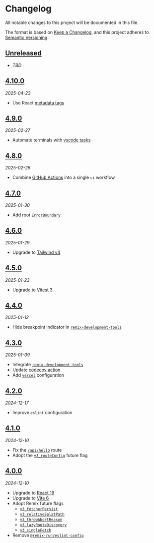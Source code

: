 # Changelog

All notable changes to this project will be documented in this file.

The format is based on [Keep a Changelog][keep-a-changelog],
and this project adheres to [Semantic Versioning][semver].

<!-- ## [X.Y.Z]
_YYYY-MM-DD_

### Added

-   TODO

### Changed

-   TODO

### Deprecated

-   TODO

### Removed

-   TODO

### Fixed

-   TODO

### Security

-   TODO -->

## [Unreleased]

- _TBD_

## [4.10.0][4.10.0]

_2025-04-23_

- Use React [metadata tags][metadata]

## [4.9.0][4.9.0]

_2025-02-27_

- Automate terminals with [vscode tasks][vscode-tasks]

## [4.8.0][4.8.0]

_2025-02-26_

- Combine [GitHub Actions][github-actions] into a single `ci` workflow

## [4.7.0][4.7.0]

_2025-01-30_

- Add root [`ErrorBoundary`][error-boundary]

## [4.6.0][4.6.0]

_2025-01-29_

- Upgrade to [Tailwind v4][tailwind-v4]

## [4.5.0][4.5.0]

_2025-01-23_

- Upgrade to [Vitest 3][vitest-3]

## [4.4.0][4.4.0]

_2025-01-12_

- Hide breakpoint indicator in [`remix-development-tools`][remix-development-tools]

## [4.3.0][4.3.0]

_2025-01-09_

- Integrate [`remix-development-tools`][remix-development-tools]
- Update [codecov action][codecov-action]
- Add [`vercel`][vercel-config] configuration

## [4.2.0][4.2.0]

_2024-12-17_

- Improve `eslint` configuration

## [4.1.0][4.1.0]

_2024-12-10_

- Fix the [`/api/hello`][api-hello] route
- Adopt the [`v3_routeConfig`][v3-routeConfig] future flag

## [4.0.0][4.0.0]

_2024-12-10_

- Upgrade to [React 19][react-19]
- Upgrade to [Vite 6][vite-6]
- Adopt Remix future flags
    - [`v3_fetcherPersist`][v3-fetcherPersist]
    - [`v3_relativeSplatPath`][v3-relativeSplatPath]
    - [`v3_throwAbortReason`][v3-throwAbortReason]
    - [`v3_lazyRouteDiscovery`][v3-lazyRouteDiscovery]
    - [`v3_singleFetch`][v3-singleFetch]
- Remove [`@remix-run/eslint-config`][remix-run-eslint-config]

[unreleased]: https://github.com/bradgarropy/remix-starter/compare/v4.10.0...HEAD
[4.10.0]: https://github.com/bradgarropy/remix-starter/releases/tag/v4.10.0
[4.9.0]: https://github.com/bradgarropy/remix-starter/releases/tag/v4.9.0
[4.8.0]: https://github.com/bradgarropy/remix-starter/releases/tag/v4.8.0
[4.7.0]: https://github.com/bradgarropy/remix-starter/releases/tag/v4.7.0
[4.6.0]: https://github.com/bradgarropy/remix-starter/releases/tag/v4.6.0
[4.5.0]: https://github.com/bradgarropy/remix-starter/releases/tag/v4.5.0
[4.4.0]: https://github.com/bradgarropy/remix-starter/releases/tag/v4.4.0
[4.3.0]: https://github.com/bradgarropy/remix-starter/releases/tag/v4.3.0
[4.2.0]: https://github.com/bradgarropy/remix-starter/releases/tag/v4.2.0
[4.1.0]: https://github.com/bradgarropy/remix-starter/releases/tag/v4.1.0
[4.0.0]: https://github.com/bradgarropy/remix-starter/releases/tag/v4.0.0
[keep-a-changelog]: https://keepachangelog.com
[semver]: https://semver.org
[react-19]: https://react.dev/blog/2024/12/05/react-19
[vite-6]: https://vite.dev/blog/announcing-vite6
[v3-fetcherPersist]: https://remix.run/docs/en/main/start/future-flags#v3_fetcherpersist
[v3-relativeSplatPath]: https://remix.run/docs/en/main/start/future-flags#v3_relativesplatpath
[v3-throwAbortReason]: https://remix.run/docs/en/main/start/future-flags#v3_throwabortreason
[v3-lazyRouteDiscovery]: https://remix.run/docs/en/main/start/future-flags#v3_lazyroutediscovery
[v3-singleFetch]: https://remix.run/docs/en/main/start/future-flags#v3_singlefetch
[v3-routeConfig]: https://remix.run/docs/en/main/start/future-flags#v3_routeconfig
[remix-run-eslint-config]: https://remix.run/docs/en/main/start/future-flags#remix-runeslint-config
[api-hello]: https://remix-starter-bradgarropy.vercel.app/api/hello
[remix-development-tools]: https://remix-development-tools.fly.dev
[codecov-action]: https://github.com/codecov/codecov-action
[vercel-config]: https://vercel.com/docs/projects/project-configuration
[vitest-3]: https://vitest.dev/guide/migration.html#vitest-3
[tailwind-v4]: https://tailwindcss.com/docs/upgrade-guide
[error-boundary]: https://remix.run/docs/en/main/route/error-boundary
[github-actions]: https://github.com/features/actions
[vscode-tasks]: https://code.visualstudio.com/docs/terminal/basics#_automating-terminals-with-tasks
[metadata]: https://react.dev/blog/2024/12/05/react-19#support-for-metadata-tags
